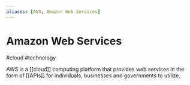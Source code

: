 ```yaml
---
aliases: [AWS, Amazon Web Services]
---
```


# Amazon Web Services
#cloud #technology

AWS is a [[cloud]] computing platform that provides web services in the form of [[APIs]] for individuals, businesses and governments to utilize.
